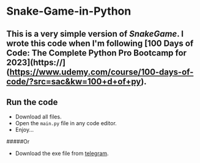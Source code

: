 # Snake-Game-in-Python
This is a very simple version of $Snake Game$.
I wrote this code when I'm following [100 Days of Code: The Complete Python Pro Bootcamp for 2023](https://](https://www.udemy.com/course/100-days-of-code/?src=sac&kw=100+d+of+py).
----------
## Run the code 
- Download all files.
- Open the `main.py` file in any code editor.
- Enjoy... 

#####Or
- Download the exe file from [telegram](https://t.me/E_1_E_all/5).
